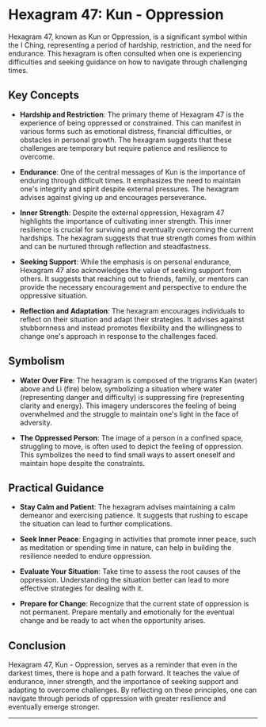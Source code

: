 # Hexagram 47: Kun - Oppression

Hexagram 47, known as Kun or Oppression, is a significant symbol within the I Ching, representing a period of hardship, restriction, and the need for endurance. This hexagram is often consulted when one is experiencing difficulties and seeking guidance on how to navigate through challenging times.

## Key Concepts

- **Hardship and Restriction**: The primary theme of Hexagram 47 is the experience of being oppressed or constrained. This can manifest in various forms such as emotional distress, financial difficulties, or obstacles in personal growth. The hexagram suggests that these challenges are temporary but require patience and resilience to overcome.

- **Endurance**: One of the central messages of Kun is the importance of enduring through difficult times. It emphasizes the need to maintain one's integrity and spirit despite external pressures. The hexagram advises against giving up and encourages perseverance.

- **Inner Strength**: Despite the external oppression, Hexagram 47 highlights the importance of cultivating inner strength. This inner resilience is crucial for surviving and eventually overcoming the current hardships. The hexagram suggests that true strength comes from within and can be nurtured through reflection and steadfastness.

- **Seeking Support**: While the emphasis is on personal endurance, Hexagram 47 also acknowledges the value of seeking support from others. It suggests that reaching out to friends, family, or mentors can provide the necessary encouragement and perspective to endure the oppressive situation.

- **Reflection and Adaptation**: The hexagram encourages individuals to reflect on their situation and adapt their strategies. It advises against stubbornness and instead promotes flexibility and the willingness to change one's approach in response to the challenges faced.

## Symbolism

- **Water Over Fire**: The hexagram is composed of the trigrams Kan (water) above and Li (fire) below, symbolizing a situation where water (representing danger and difficulty) is suppressing fire (representing clarity and energy). This imagery underscores the feeling of being overwhelmed and the struggle to maintain one's light in the face of adversity.

- **The Oppressed Person**: The image of a person in a confined space, struggling to move, is often used to depict the feeling of oppression. This symbolizes the need to find small ways to assert oneself and maintain hope despite the constraints.

## Practical Guidance

- **Stay Calm and Patient**: The hexagram advises maintaining a calm demeanor and exercising patience. It suggests that rushing to escape the situation can lead to further complications.

- **Seek Inner Peace**: Engaging in activities that promote inner peace, such as meditation or spending time in nature, can help in building the resilience needed to endure oppression.

- **Evaluate Your Situation**: Take time to assess the root causes of the oppression. Understanding the situation better can lead to more effective strategies for dealing with it.

- **Prepare for Change**: Recognize that the current state of oppression is not permanent. Prepare mentally and emotionally for the eventual change and be ready to act when the opportunity arises.

## Conclusion

Hexagram 47, Kun - Oppression, serves as a reminder that even in the darkest times, there is hope and a path forward. It teaches the value of endurance, inner strength, and the importance of seeking support and adapting to overcome challenges. By reflecting on these principles, one can navigate through periods of oppression with greater resilience and eventually emerge stronger.

---

